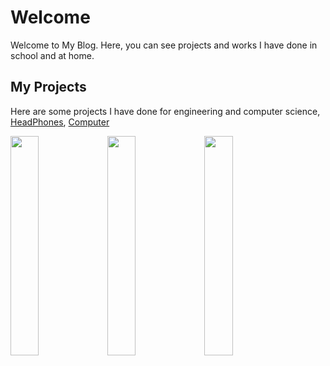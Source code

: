 # Welcome

   Welcome to My Blog. Here, you can see projects and works I have done in school and at home.

## My Projects
   Here are some projects I have done for engineering and computer science, 
   [HeadPhones](https://jameswang605.github.io/Headphone/), [Computer](url)

<img src="http://thyrsi.com/t6/616/1543198818x1822612407.jpg" width="30%" height="30%">      <img src="http://thyrsi.com/t6/616/1543199134x1822612407.jpg" width="30%" height="30%">      <img src="http://thyrsi.com/t6/616/1543199152x1822612407.jpg" width="30%" height="30%">
